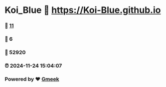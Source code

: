 # Koi_Blue :link: https://Koi-Blue.github.io 
### :page_facing_up: [11](https://Koi-Blue.github.io/tag.html) 
### :speech_balloon: 6 
### :hibiscus: 52920 
### :alarm_clock: 2024-11-24 15:04:07 
### Powered by :heart: [Gmeek](https://github.com/Meekdai/Gmeek)
